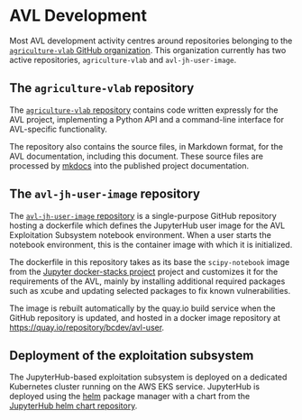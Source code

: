 # AVL Development

Most AVL development activity centres around repositories belonging to the
[`agriculture-vlab` GitHub organization](https://github.com/agriculture-vlab).
This organization currently has two active repositories, `agriculture-vlab`
and `avl-jh-user-image`.

## The `agriculture-vlab` repository

The [`agriculture-vlab` repository](https://github.com/agriculture-vlab/)
contains code written expressly for the AVL project, implementing a Python API
and a command-line interface for AVL-specific functionality.

The repository also contains the source files, in Markdown format, for the AVL
documentation, including this document. These source files are processed
by [mkdocs](https://www.mkdocs.org/) into the published project documentation.

## The `avl-jh-user-image` repository

The [`avl-jh-user-image`
repository](https://github.com/agriculture-vlab/avl-jh-user-image)
is a single-purpose GitHub repository hosting a dockerfile which defines the
JupyterHub user image for the AVL Exploitation Subsystem notebook environment.
When a user starts the notebook environment, this is the container image with
which it is initialized.

The dockerfile in this repository takes as its base the `scipy-notebook` image
from the
[Jupyter docker-stacks project](https://github.com/jupyter/docker-stacks)
project and customizes it for the requirements of the AVL, mainly by
installing additional required packages such as xcube and updating selected
packages to fix known vulnerabilities.

The image is rebuilt automatically by the quay.io build service when the
GitHub repository is updated, and hosted in a docker image repository at
<https://quay.io/repository/bcdev/avl-user>.

## Deployment of the exploitation subsystem

The JupyterHub-based exploitation subsystem is deployed on a dedicated
Kubernetes cluster running on the AWS EKS service. JupyterHub is deployed
using the [helm](https://helm.sh/) package manager with a chart from the
[JupyterHub helm chart repository](https://jupyterhub.github.io/helm-chart/).
